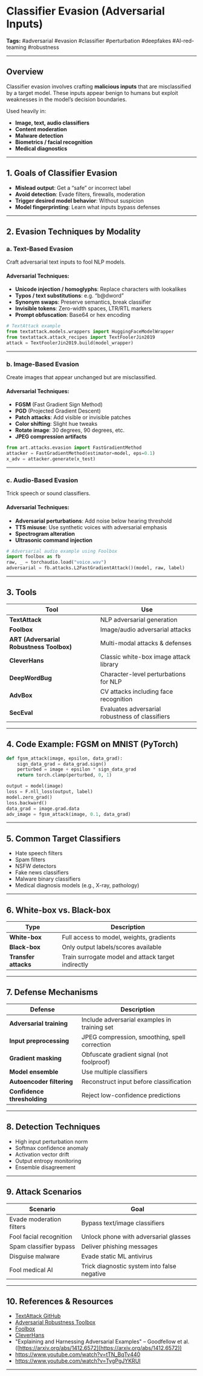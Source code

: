 # Classifier Evasion (Adversarial Inputs)

**Tags:** #adversarial #evasion #classifier #perturbation #deepfakes #AI-red-teaming #robustness

---

## Overview

Classifier evasion involves crafting **malicious inputs** that are misclassified by a target model. These inputs appear benign to humans but exploit weaknesses in the model’s decision boundaries.

Used heavily in:

* **Image, text, audio classifiers**
* **Content moderation**
* **Malware detection**
* **Biometrics / facial recognition**
* **Medical diagnostics**

---

## 1. Goals of Classifier Evasion

* **Mislead output**: Get a “safe” or incorrect label
* **Avoid detection**: Evade filters, firewalls, moderation
* **Trigger desired model behavior**: Without suspicion
* **Model fingerprinting**: Learn what inputs bypass defenses

---

## 2. Evasion Techniques by Modality

### a. Text-Based Evasion

Craft adversarial text inputs to fool NLP models.

#### Adversarial Techniques:

* **Unicode injection / homoglyphs**: Replace characters with lookalikes
* **Typos / text substitutions**: e.g. “b\@dword”
* **Synonym swaps**: Preserve semantics, break classifier
* **Invisible tokens**: Zero-width spaces, LTR/RTL markers
* **Prompt obfuscation**: Base64 or hex encoding

```python
# TextAttack example
from textattack.models.wrappers import HuggingFaceModelWrapper
from textattack.attack_recipes import TextFoolerJin2019
attack = TextFoolerJin2019.build(model_wrapper)
```

---

### b. Image-Based Evasion

Create images that appear unchanged but are misclassified.

#### Adversarial Techniques:

* **FGSM** (Fast Gradient Sign Method)
* **PGD** (Projected Gradient Descent)
* **Patch attacks**: Add visible or invisible patches
* **Color shifting**: Slight hue tweaks
* **Rotate image**: 30 degrees, 90 degrees, etc.
* **JPEG compression artifacts**

```python
from art.attacks.evasion import FastGradientMethod
attacker = FastGradientMethod(estimator=model, eps=0.1)
x_adv = attacker.generate(x_test)
```

---

### c. Audio-Based Evasion

Trick speech or sound classifiers.

#### Adversarial Techniques:

* **Adversarial perturbations**: Add noise below hearing threshold
* **TTS misuse**: Use synthetic voices with adversarial emphasis
* **Spectrogram alteration**
* **Ultrasonic command injection**

```python
# Adversarial audio example using Foolbox
import foolbox as fb
raw, _ = torchaudio.load("voice.wav")
adversarial = fb.attacks.L2FastGradientAttack()(model, raw, label)
```

---

## 3. Tools

| Tool                                     | Use                                             |
| ---------------------------------------- | ----------------------------------------------- |
| **TextAttack**                           | NLP adversarial generation                      |
| **Foolbox**                              | Image/audio adversarial attacks                 |
| **ART (Adversarial Robustness Toolbox)** | Multi-modal attacks & defenses                  |
| **CleverHans**                           | Classic white-box image attack library          |
| **DeepWordBug**                          | Character-level perturbations for NLP           |
| **AdvBox**                               | CV attacks including face recognition           |
| **SecEval**                              | Evaluates adversarial robustness of classifiers |

---

## 4. Code Example: FGSM on MNIST (PyTorch)

```python
def fgsm_attack(image, epsilon, data_grad):
    sign_data_grad = data_grad.sign()
    perturbed = image + epsilon * sign_data_grad
    return torch.clamp(perturbed, 0, 1)

output = model(image)
loss = F.nll_loss(output, label)
model.zero_grad()
loss.backward()
data_grad = image.grad.data
adv_image = fgsm_attack(image, 0.1, data_grad)
```

---

## 5. Common Target Classifiers

* Hate speech filters
* Spam filters
* NSFW detectors
* Fake news classifiers
* Malware binary classifiers
* Medical diagnosis models (e.g., X-ray, pathology)

---

## 6. White-box vs. Black-box

| Type                 | Description                                        |
| -------------------- | -------------------------------------------------- |
| **White-box**        | Full access to model, weights, gradients           |
| **Black-box**        | Only output labels/scores available                |
| **Transfer attacks** | Train surrogate model and attack target indirectly |

---

## 7. Defense Mechanisms

| Defense                     | Description                                   |
| --------------------------- | --------------------------------------------- |
| **Adversarial training**    | Include adversarial examples in training set  |
| **Input preprocessing**     | JPEG compression, smoothing, spell correction |
| **Gradient masking**        | Obfuscate gradient signal (not foolproof)     |
| **Model ensemble**          | Use multiple classifiers                      |
| **Autoencoder filtering**   | Reconstruct input before classification       |
| **Confidence thresholding** | Reject low-confidence predictions             |

---

## 8. Detection Techniques

* High input perturbation norm
* Softmax confidence anomaly
* Activation vector drift
* Output entropy monitoring
* Ensemble disagreement

---

## 9. Attack Scenarios

| Scenario                 | Goal                                        |
| ------------------------ | ------------------------------------------- |
| Evade moderation filters | Bypass text/image classifiers               |
| Fool facial recognition  | Unlock phone with adversarial glasses       |
| Spam classifier bypass   | Deliver phishing messages                   |
| Disguise malware         | Evade static ML antivirus                   |
| Fool medical AI          | Trick diagnostic system into false negative |

---

## 10. References & Resources

* [TextAttack GitHub](https://github.com/QData/TextAttack)
* [Adversarial Robustness Toolbox](https://github.com/Trusted-AI/adversarial-robustness-toolbox)
* [Foolbox](https://github.com/bethgelab/foolbox)
* [CleverHans](https://github.com/cleverhans-lab/cleverhans)
* "Explaining and Harnessing Adversarial Examples" – Goodfellow et al. ([https://arxiv.org/abs/1412.6572](https://arxiv.org/abs/1412.6572))
* https://www.youtube.com/watch?v=tTN_BqTv440 
* https://www.youtube.com/watch?v=TygPgJYKRUI
---
